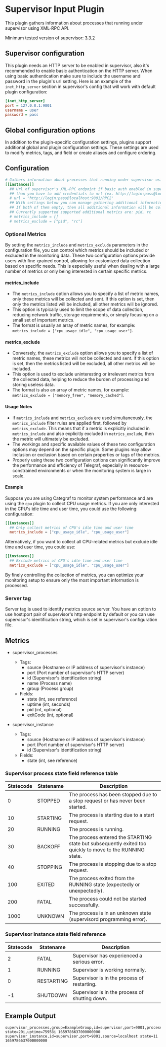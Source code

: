# Supervisor Input Plugin

This plugin gathers information about processes that
running under supervisor using XML-RPC API.

Minimum tested version of supervisor: 3.3.2

## Supervisor configuration

This plugin needs an HTTP server to be enabled in supervisor,
also it's recommended to enable basic authentication on the
HTTP server. When using basic authentication make sure to
include the username and password in the plugin's url setting.
Here is an example of the `inet_http_server` section in supervisor's
config that will work with default plugin configuration:

```ini
[inet_http_server]
port = 127.0.0.1:9001
username = user
password = pass
```

## Global configuration options

In addition to the plugin-specific configuration settings, plugins support
additional global and plugin configuration settings. These settings are used to
modify metrics, tags, and field or create aliases and configure ordering.

## Configuration

```toml 
# Gathers information about processes that running under supervisor using XML-RPC API
[[instances]]
  ## Url of supervisor's XML-RPC endpoint if basic auth enabled in supervisor http server,
  ## than you have to add credentials to url (ex. http://login:pass@localhost:9001/RPC2)
  # url = "http://login:pass@localhost:9001/RPC2"
  ## With settings below you can manage gathering additional information about processes
  ## If both of them empty, then all additional information will be collected.
  ## Currently supported supported additional metrics are: pid, rc
  # metrics_include = []
  # metrics_exclude = ["pid", "rc"]
```

### Optional Metrics

By setting the `metrics_include` and `metrics_exclude` parameters in the configuration file, you can control which metrics should be included or excluded in the monitoring data. These two configuration options provide users with fine-grained control, allowing for customized data collection based on specific needs. This is especially useful when dealing with a large number of metrics or only being interested in certain specific metrics.

#### metrics_include

- The `metrics_include` option allows you to specify a list of metric names, only these metrics will be collected and sent. If this option is set, then only the metrics listed will be included, all other metrics will be ignored.
- This option is typically used to limit the scope of data collection, reducing network traffic, storage requirements, or simply focusing on a small set of important metrics.
- The format is usually an array of metric names, for example: `metrics_include = ["cpu_usage_idle", "cpu_usage_user"]`.

#### metrics_exclude

- Conversely, the `metrics_exclude` option allows you to specify a list of metric names, these metrics will not be collected and sent. If this option is set, then the metrics listed will be excluded, all other metrics will be included.
- This option is used to exclude uninteresting or irrelevant metrics from the collected data, helping to reduce the burden of processing and storing useless data.
- The format is also an array of metric names, for example: `metrics_exclude = ["memory_free", "memory_cached"]`.

#### Usage Notes

- If `metrics_include` and `metrics_exclude` are used simultaneously, the `metrics_include` filter rules are applied first, followed by `metrics_exclude`. This means that if a metric is explicitly included in `metrics_include` and also explicitly excluded in `metrics_exclude`, then the metric will ultimately be excluded.
- The workings and specific available values of these two configuration options may depend on the specific plugin. Some plugins may allow inclusion or exclusion based on certain properties or tags of the metrics.
- Properly using these two configuration options can significantly improve the performance and efficiency of Telegraf, especially in resource-constrained environments or when the monitoring system is large in scale.

#### Example

Suppose you are using Categraf to monitor system performance and are using the `cpu` plugin to collect CPU usage metrics. If you are only interested in the CPU's idle time and user time, you could use the following configuration:

```toml
[[instances]]
  ## Only collect metrics of CPU's idle time and user time
  metrics_include = ["cpu_usage_idle", "cpu_usage_user"]
```

Alternatively, if you want to collect all CPU-related metrics but exclude idle time and user time, you could use:

```toml
[[instances]]
  ## Exclude metrics of CPU's idle time and user time
  metrics_exclude = ["cpu_usage_idle", "cpu_usage_user"]
```

By finely controlling the collection of metrics, you can optimize your monitoring setup to ensure only the most important information is processed.

### Server tag

Server tag is used to identify metrics source server. You have an option
to use host:port pair of supervisor's http endpoint by default or you
can use supervisor's identification string, which is set in supervisor's
configuration file.

## Metrics

- supervisor_processes
  - Tags:
    - source (Hostname or IP address of supervisor's instance)
    - port (Port number of supervisor's HTTP server)
    - id (Supervisor's identification string)
    - name (Process name)
    - group (Process group)
  - Fields:
    - state (int, see reference)
    - uptime (int, seconds)
    - pid (int, optional)
    - exitCode (int, optional)

- supervisor_instance
  - Tags:
    - source (Hostname or IP address of supervisor's instance)
    - port (Port number of supervisor's HTTP server)
    - id (Supervisor's identification string)
  - Fields:
    - state (int, see reference)

### Supervisor process state field reference table

| Statecode | Statename | Description                                                                                              |
|-----------|-----------|----------------------------------------------------------------------------------------------------------|
| 0         | STOPPED   | The process has been stopped due to a stop request or has never been started.                            |
| 10        | STARTING  | The process is starting due to a start request.                                                          |
| 20        | RUNNING   | The process is running.                                                                                  |
| 30        | BACKOFF   | The process entered the STARTING state but subsequently exited too quickly to move to the RUNNING state. |
| 40        | STOPPING  | The process is stopping due to a stop request.                                                           |
| 100       | EXITED    | The process exited from the RUNNING state (expectedly or unexpectedly).                                  |
| 200       | FATAL     | The process could not be started successfully.                                                           |
| 1000      | UNKNOWN   | The process is in an unknown state (supervisord programming error).                                      |

### Supervisor instance state field reference

| Statecode | Statename  | Description                                    |
|-----------|------------|------------------------------------------------|
| 2         | FATAL      | Supervisor has experienced a serious error.    |
| 1         | RUNNING    | Supervisor is working normally.                |
| 0         | RESTARTING | Supervisor is in the process of restarting.    |
| -1        | SHUTDOWN   | Supervisor is in the process of shutting down. |

## Example Output

```text
supervisor_processes,group=ExampleGroup,id=supervisor,port=9001,process=ExampleProcess,source=localhost state=20i,uptime=75958i 1659786637000000000
supervisor_instance,id=supervisor,port=9001,source=localhost state=1i 1659786637000000000
```
